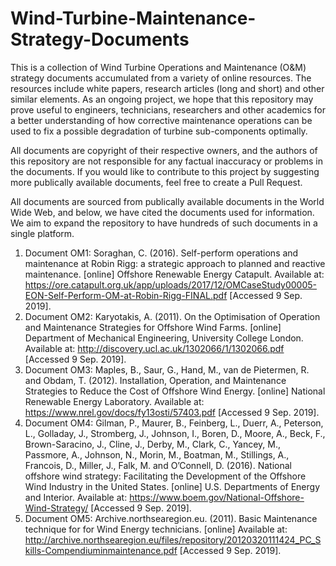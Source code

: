 # Wind-Turbine-Maintenance-Strategy-Documents
This is a collection of Wind Turbine Operations and Maintenance (O&amp;M) strategy documents accumulated from a variety of online resources. The resources include white papers, research articles (long and short) and other similar elements.
As an ongoing project, we hope that this repository may prove useful to engineers, technicians, researchers and other academics for a better understanding of how corrective maintenance operations
can be used to fix a possible degradation of turbine sub-components optimally.

All documents are copyright of their respective owners, and the authors of this repository are not responsible for any factual inaccuracy or 
problems in the documents. If you would like to contribute to this project by suggesting more publically available documents, feel free to create a Pull Request.

All documents are sourced from publically available documents in the World Wide Web, and below, we have cited the documents used
for information. We aim to expand the repository to have hundreds of such documents in a single platform.

1. Document OM1: Soraghan, C. (2016). Self-perform operations and maintenance at Robin Rigg: a strategic approach to planned and reactive maintenance. [online] Offshore Renewable Energy Catapult. Available at: https://ore.catapult.org.uk/app/uploads/2017/12/OMCaseStudy00005-EON-Self-Perform-OM-at-Robin-Rigg-FINAL.pdf [Accessed 9 Sep. 2019].
2. Document OM2: Karyotakis, A. (2011). On the Optimisation of Operation and Maintenance Strategies for Offshore Wind Farms. [online] Department of Mechanical Engineering, University College London. Available at: http://discovery.ucl.ac.uk/1302066/1/1302066.pdf [Accessed 9 Sep. 2019].
3. Document OM3: Maples, B., Saur, G., Hand, M., van de Pietermen, R. and Obdam, T. (2012). Installation, Operation, and Maintenance Strategies to Reduce the Cost of Offshore Wind Energy. [online] National Renewable Energy Laboratory. Available at: https://www.nrel.gov/docs/fy13osti/57403.pdf [Accessed 9 Sep. 2019].
4. Document OM4: Gilman, P., Maurer, B., Feinberg, L., Duerr, A., Peterson, L., Golladay, J., Stromberg, J., Johnson, I., Boren, D., Moore, A., Beck, F., Brown-Saracino, J., Cline, J., Derby, M., Clark, C., Yancey, M., Passmore, A., Johnson, N., Morin, M., Boatman, M., Stillings, A., Francois, D., Miller, J., Falk, M. and O’Connell, D. (2016). National offshore wind strategy: Facilitating the Development of the Offshore Wind Industry in the United States. [online] U.S. Departments of Energy and Interior. Available at: https://www.boem.gov/National-Offshore-Wind-Strategy/ [Accessed 9 Sep. 2019].
5. Document OM5: Archive.northsearegion.eu. (2011). Basic Maintenance technique for for Wind Energy technicians. [online] Available at: http://archive.northsearegion.eu/files/repository/20120320111424_PC_Skills-Compendiuminmaintenance.pdf [Accessed 9 Sep. 2019].

